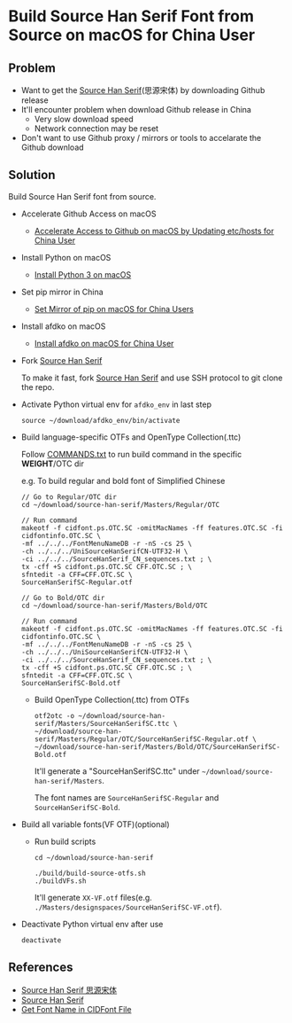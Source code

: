 # Build Source Han Serif Font from Source on macOS for China User

## Problem
* Want to get the [Source Han Serif](https://github.com/adobe-fonts/source-han-serif)(思源宋体) by downloading Github release
* It'll encounter problem when download Github release in China
  * Very slow download speed
  * Network connection may be reset
* Don't want to use Github proxy / mirrors or tools to accelarate the Github download

## Solution
Build Source Han Serif font from source.

* Accelerate Github Access on macOS
  * [Accelerate Access to Github on macOS by Updating etc/hosts for China User](https://github.com/northbright/Notes/blob/master/github/accelerate-access-to-github-on-macos-by-updating-etc-hosts-for-china-user.md)

* Install Python on macOS
  * [Install Python 3 on macOS](https://github.com/northbright/Notes/blob/master/python/install-python3-on-macos.md)

* Set pip mirror in China
  * [Set Mirror of pip on macOS for China Users](https://github.com/northbright/Notes/blob/master/python/set-mirror-of-pip-on-macos-for-china-users.md)

* Install afdko on macOS
  * [Install afdko on macOS for China User](https://github.com/northbright/Notes/blob/master/font/install-afdko-on-macos-for-china-user.md)

* Fork [Source Han Serif](https://github.com/adobe-fonts/source-han-serif)

  To make it fast, fork [Source Han Serif](https://github.com/adobe-fonts/source-han-serif) and use SSH protocol to git clone the repo.

* Activate Python virtual env for `afdko_env` in last step
    
  ```shell
  source ~/download/afdko_env/bin/activate
  ```

* Build language-specific OTFs and OpenType Collection(.ttc)

  Follow [COMMANDS.txt](https://github.com/adobe-fonts/source-han-serif/blob/master/COMMANDS.txt)
 to run build command in the specific **WEIGHT**/OTC dir

  e.g. To build regular and bold font of Simplified Chinese

  ```shell
  // Go to Regular/OTC dir
  cd ~/download/source-han-serif/Masters/Regular/OTC

  // Run command
  makeotf -f cidfont.ps.OTC.SC -omitMacNames -ff features.OTC.SC -fi cidfontinfo.OTC.SC \
  -mf ../../../FontMenuNameDB -r -nS -cs 25 \
  -ch ../../../UniSourceHanSerifCN-UTF32-H \
  -ci ../../../SourceHanSerif_CN_sequences.txt ; \
  tx -cff +S cidfont.ps.OTC.SC CFF.OTC.SC ; \
  sfntedit -a CFF=CFF.OTC.SC \
  SourceHanSerifSC-Regular.otf
  ```

  ```shell
  // Go to Bold/OTC dir
  cd ~/download/source-han-serif/Masters/Bold/OTC

  // Run command
  makeotf -f cidfont.ps.OTC.SC -omitMacNames -ff features.OTC.SC -fi cidfontinfo.OTC.SC \
  -mf ../../../FontMenuNameDB -r -nS -cs 25 \
  -ch ../../../UniSourceHanSerifCN-UTF32-H \
  -ci ../../../SourceHanSerif_CN_sequences.txt ; \
  tx -cff +S cidfont.ps.OTC.SC CFF.OTC.SC ; \
  sfntedit -a CFF=CFF.OTC.SC \
  SourceHanSerifSC-Bold.otf
  ```

  * Build OpenType Collection(.ttc) from OTFs

    ```shell
    otf2otc -o ~/download/source-han-serif/Masters/SourceHanSerifSC.ttc \
    ~/download/source-han-serif/Masters/Regular/OTC/SourceHanSerifSC-Regular.otf \
    ~/download/source-han-serif/Masters/Bold/OTC/SourceHanSerifSC-Bold.otf
    ```
 
    It'll generate a "SourceHanSerifSC.ttc" under `~/download/source-han-serif/Masters`.

    The font names are `SourceHanSerifSC-Regular` and `SourceHanSerifSC-Bold`.

* Build all variable fonts(VF OTF)(optional)

  * Run build scripts

    ```shell
    cd ~/download/source-han-serif

    ./build/build-source-otfs.sh
    ./buildVFs.sh
    ```

    It'll generate `XX-VF.otf` files(e.g. `./Masters/designspaces/SourceHanSerifSC-VF.otf`).

* Deactivate Python virtual env after use

  ```shell
  deactivate
  ```

## References
* [Source Han Serif 思源宋体](https://source.typekit.com/source-han-sans/cn/)
* [Source Han Serif](https://github.com/adobe-fonts/source-han-serif)
* [Get Font Name in CIDFont File](https://github.com/northbright/Notes/blob/master/font/get-font-name-in-cidfont-file.md)
